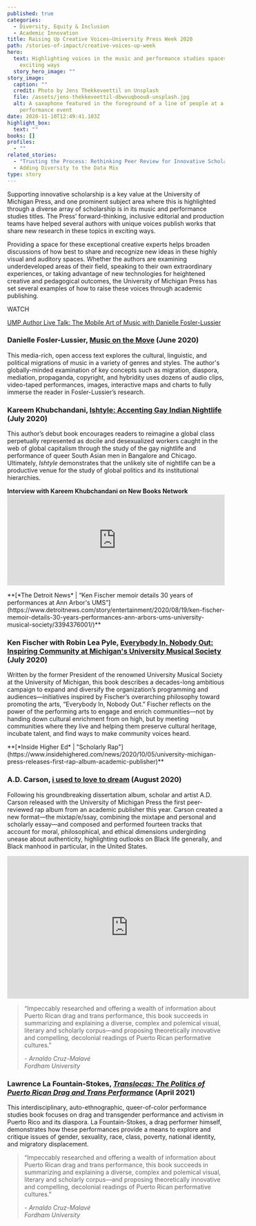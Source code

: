 ```yaml
---
published: true
categories:
  - Diversity, Equity & Inclusion
  - Academic Innovation
title: Raising Up Creative Voices—University Press Week 2020
path: /stories-of-impact/creative-voices-up-week
hero:
  text: Highlighting voices in the music and performance studies spaces in new and
    exciting ways
  story_hero_image: ""
story_image:
  caption: ""
  credit: Photo by Jens Thekkeveettil on Unsplash
  file: /assets/jens-thekkeveettil-dbwvuqboou8-unsplash.jpg
  alt: A saxophone featured in the foreground of a line of people at a musical
    performance event
date: 2020-11-10T12:49:41.103Z
highlight_box:
  text: ""
books: []
profiles:
  - ""
related_stories:
  - "Trusting the Process: Rethinking Peer Review for Innovative Scholarship"
  - Adding Diversity to the Data Mix
type: story
---
```

Supporting innovative scholarship is a key value at the University of Michigan Press, and one prominent subject area where this is highlighted through a diverse array of scholarship is in its music and performance studies titles. The Press’ forward-thinking, inclusive editorial and production teams have helped several authors with unique voices publish works that share new research in these topics in exciting ways.

Providing a space for these exceptional creative experts helps broaden discussions of how best to share and recognize new ideas in these highly visual and auditory spaces. Whether the authors are examining underdeveloped areas of their field, speaking to their own extraordinary experiences, or taking advantage of new technologies for heightened creative and pedagogical outcomes, the University of Michigan Press has set several examples of how to raise these voices through academic publishing.

<div class="lg:float-right lg:-mr-64 lg:w-3/5 border-l-8 border-sea-blue px-6 pt-6 ml-6 mb-4" markdown="1">WATCH

[UMP Author Live Talk: The Mobile Art of Music with Danielle Fosler-Lussier](https://www.youtube.com/watch?v=Hb8jXLQ0XaY)</div>

### **Danielle Fosler-Lussier, [Music on the Move](https://www.press.umich.edu/9853855/music_on_the_move) (June 2020)**

This media-rich, open access text explores the cultural, linguistic, and political migrations of music in a variety of genres and styles. The author's globally-minded examination of key concepts such as migration, diaspora, mediation, propaganda, copyright, and hybridity uses dozens of audio clips, video-taped performances, images, interactive maps and charts to fully immerse the reader in Fosler-Lussier’s research.

### **Kareem Khubchandani, [Ishtyle: Accenting Gay Indian Nightlife](https://www.press.umich.edu/9958984/ishtyle) (July 2020)**

This author’s debut book encourages readers to reimagine a global class perpetually represented as docile and desexualized workers caught in the web of global capitalism through the study of the gay nightlife and performance of queer South Asian men in Bangalore and Chicago. Ultimately, *Ishtyle* demonstrates that the unlikely site of nightlife can be a productive venue for the study of global politics and its institutional hierarchies.

**Interview with Kareem Khubchandani on New Books Network**<iframe frameBorder="0" height="210" scrolling="no" src="https://playlist.megaphone.fm/?e=LIT1249293915" width="100%"></iframe>

<div class="lg:float-right lg:-mr-64 lg:w-3/5 border-l-8 border-sea-blue px-6 pt-6 ml-6 mb-4" markdown="1">**[*The Detroit News* | “Ken Fischer memoir details 30 years of performances at Ann Arbor's UMS”](https://www.detroitnews.com/story/entertainment/2020/08/19/ken-fischer-memoir-details-30-years-performances-ann-arbors-ums-university-musical-society/3394376001/)**</div>

### **Ken Fischer with Robin Lea Pyle, [Everybody In, Nobody Out: Inspiring Community at Michigan's University Musical Society](https://www.press.umich.edu/9902056/everybody_in_nobody_out) (July 2020)**

Written by the former President of the renowned University Musical Society at the University of Michigan, this book describes a decades-long ambitious campaign to expand and diversify the organization’s programming and audiences—initiatives inspired by Fischer’s overarching philosophy toward promoting the arts, “Everybody In, Nobody Out.” Fischer reflects on the power of the performing arts to engage and enrich communities—not by handing down cultural enrichment from on high, but by meeting communities where they live and helping them preserve cultural heritage, incubate talent, and find ways to make community voices heard.

<div class="lg:float-right lg:-mr-64 lg:w-3/5 border-l-8 border-sea-blue px-6 pt-6 ml-6 mb-4" markdown="1">**[*Inside Higher Ed* | "Scholarly Rap"](https://www.insidehighered.com/news/2020/10/05/university-michigan-press-releases-first-rap-album-academic-publisher)**</div>

### **A.D. Carson, [i used to love to dream](https://www.press.umich.edu/11738372/i_used_to_love_to_dream) (August 2020)**

Following his groundbreaking dissertation album, scholar and artist A.D. Carson released with the University of Michigan Press the first peer-reviewed rap album from an academic publisher this year. Carson created a new format—the mixtap/e/ssay, combining the mixtape and personal and scholarly essay—and composed and performed fourteen tracks that account for moral, philosophical, and ethical dimensions undergirding unease about authenticity, highlighting outlooks on Black life generally, and Black manhood in particular, in the United States.

<iframe width="560" height="330" src="https://www.youtube.com/embed/ONSPITzuGLM" frameborder="0" allow="accelerometer; autoplay; clipboard-write; encrypted-media; gyroscope; picture-in-picture" allowfullscreen></iframe>

<blockquote class="quote floated yellow"><p>“Impeccably researched and offering a wealth of information about Puerto Rican drag and trans performance, this book succeeds in summarizing and explaining a diverse, complex and polemical visual, literary and scholarly corpus—and proposing theoretically innovative and compelling, decolonial readings of Puerto Rican performative cultures.”</p><footer><cite>- Arnaldo Cruz-Malavé<br>Fordham University</cite></footer></blockquote>

### **Lawrence La Fountain-Stokes, *[Translocas: The Politics of Puerto Rican Drag and Trans Performance](https://www.press.umich.edu/11314788/translocas)* (April 2021)**

This interdisciplinary, auto-ethnographic, queer-of-color performance studies book focuses on drag and transgender performance and activism in Puerto Rico and its diaspora. La Fountain-Stokes, a drag performer himself, demonstrates how these performances provide a means to explore and critique issues of gender, sexuality, race, class, poverty, national identity, and migratory displacement.
<blockquote class="quote floated yellow"><p>“Impeccably researched and offering a wealth of information about Puerto Rican drag and trans performance, this book succeeds in summarizing and explaining a diverse, complex and polemical visual, literary and scholarly corpus—and proposing theoretically innovative and compelling, decolonial readings of Puerto Rican performative cultures.”</p><footer><cite>- Arnaldo Cruz-Malavé<br>Fordham University</cite></footer></blockquote>